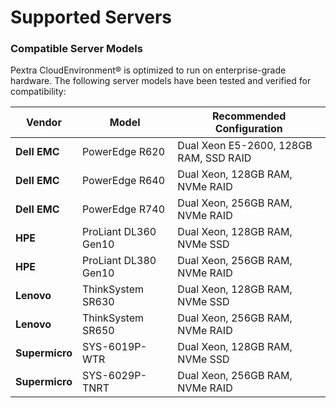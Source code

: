 # Supported Servers

### **Compatible Server Models**

Pextra CloudEnvironment® is optimized to run on enterprise-grade hardware. The following server models have been tested and verified for compatibility:

| **Vendor**     | **Model**            | **Recommended Configuration**          |
| -------------- | -------------------- | -------------------------------------- |
| **Dell EMC**   | PowerEdge R620       | Dual Xeon E5-2600, 128GB RAM, SSD RAID |
| **Dell EMC**   | PowerEdge R640       | Dual Xeon, 128GB RAM, NVMe RAID        |
| **Dell EMC**   | PowerEdge R740       | Dual Xeon, 256GB RAM, NVMe RAID        |
| **HPE**        | ProLiant DL360 Gen10 | Dual Xeon, 128GB RAM, NVMe SSD         |
| **HPE**        | ProLiant DL380 Gen10 | Dual Xeon, 256GB RAM, NVMe RAID        |
| **Lenovo**     | ThinkSystem SR630    | Dual Xeon, 128GB RAM, NVMe SSD         |
| **Lenovo**     | ThinkSystem SR650    | Dual Xeon, 256GB RAM, NVMe RAID        |
| **Supermicro** | SYS-6019P-WTR        | Dual Xeon, 128GB RAM, NVMe SSD         |
| **Supermicro** | SYS-6029P-TNRT       | Dual Xeon, 256GB RAM, NVMe RAID        |
